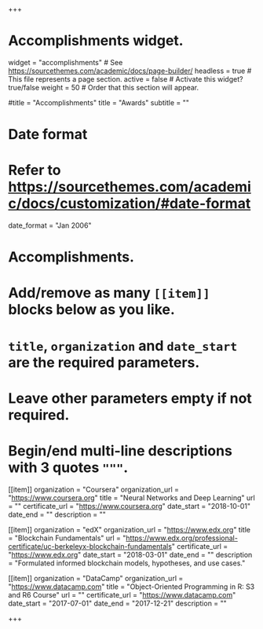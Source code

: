 +++
# Accomplishments widget.
widget = "accomplishments"  # See https://sourcethemes.com/academic/docs/page-builder/
headless = true  # This file represents a page section.
active = false  # Activate this widget? true/false
weight = 50  # Order that this section will appear.

#title = "Accomplish&shy;ments"
title = "Awards"
subtitle = ""

# Date format
#   Refer to https://sourcethemes.com/academic/docs/customization/#date-format
date_format = "Jan 2006"

# Accomplishments.
#   Add/remove as many `[[item]]` blocks below as you like.
#   `title`, `organization` and `date_start` are the required parameters.
#   Leave other parameters empty if not required.
#   Begin/end multi-line descriptions with 3 quotes `"""`.

[[item]]
  organization = "Coursera"
  organization_url = "https://www.coursera.org"
  title = "Neural Networks and Deep Learning"
  url = ""
  certificate_url = "https://www.coursera.org"
  date_start = "2018-10-01"
  date_end = ""
  description = ""

[[item]]
  organization = "edX"
  organization_url = "https://www.edx.org"
  title = "Blockchain Fundamentals"
  url = "https://www.edx.org/professional-certificate/uc-berkeleyx-blockchain-fundamentals"
  certificate_url = "https://www.edx.org"
  date_start = "2018-03-01"
  date_end = ""
  description = "Formulated informed blockchain models, hypotheses, and use cases."
  
[[item]]
  organization = "DataCamp"
  organization_url = "https://www.datacamp.com"
  title = "Object-Oriented Programming in R: S3 and R6 Course"
  url = ""
  certificate_url = "https://www.datacamp.com"
  date_start = "2017-07-01"
  date_end = "2017-12-21"
  description = ""

+++
